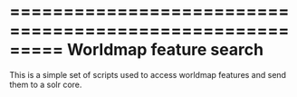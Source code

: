 =========================================================
Worldmap feature search
========================================================

This is a simple set of scripts used to access worldmap features and send them to a solr core.
